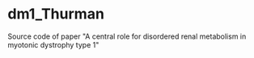 # dm1_Thurman
Source code of paper "A central role for disordered renal metabolism in myotonic dystrophy type 1"
